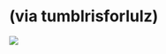 <!--
id: 482915596
link: http://tumblr.atmos.org/post/482915596/via-tumblrisforlulz
slug: via-tumblrisforlulz
date: Mon Mar 29 2010 17:54:44 GMT-0700 (PDT)
publish: 2010-03-029
tags: 
title: (via tumblrisforlulz)
-->


(via tumblrisforlulz)
=====================

![](http://25.media.tumblr.com/tumblr_l025njY7Xj1qzh5gno1_500.jpg)

